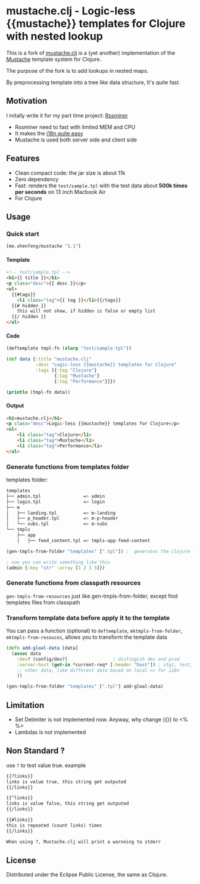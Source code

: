 # mustache.clj - Logic-less {{mustache}} templates for Clojure with nested lookup

This is a fork of [mustache.clj](https://github.com/shenfeng/mustache.clj)
is a (yet another) implementation of the [Mustache](http://mustache.github.com/)
template system for Clojure.

The purpose of the fork is to add lookups in nested maps.

By preprocessing template into a tree like data structure, It's quite fast.

## Motivation

I initally write it for my part time project: [Rssminer](http://rssminer.net)

* Rssminer need to fast with limited MEM and CPU
* It makes the [i18n quite easy](https://github.com/shenfeng/rssminer/blob/master/src/rssminer/i18n.clj)
* Mustache is used both server side and client side

## Features
* Clean compact code: the jar size is about 11k
* Zero dependency
* Fast: renders the `test/sample.tpl` with the test data about **500k times per seconds** on 13 inch Macbook Air
* For Clojure

## Usage

### Quick start

```clj
[me.shenfeng/mustache "1.1"]
```
#### Template

```html
<!-- test/sample.tpl -->
<h1>{{ title }}</h1>
<p class="desc">{{ desc }}</p>
<ul>
  {{#tags}}
    <li class="tag">{{ tag }}</li>{{/tags}}
  {{# hidden }}
    this will not show, if hidden is false or empty list
  {{/ hidden }}
</ul>
```
#### Code

```clj
(deftemplate tmpl-fn (slurp "test/sample.tpl"))

(def data {:title "mustache.clj"
           :desc "Logic-less {{mustache}} templates for Clojure"
           :tags [{:tag "Clojure"}
                  {:tag "Mustache"}
                  {:tag "Performance"}]})

(println (tmpl-fn data))
```

#### Output

```html
<h1>mustache.clj</h1>
<p class="desc">Logic-less {{mustache}} templates for Clojure</p>
<ul>
    <li class="tag">Clojure</li>
    <li class="tag">Mustache</li>
    <li class="tag">Performance</li>
</ul>
```

### Generate functions from templates folder

templates folder:

```sh
templates
├── admin.tpl                => admin
├── login.tpl                => login
├── m
│   ├── landing.tpl          => m-landing
│   ├── p_header.tpl         => m-p-header
│   └── subs.tpl             => m-subs
└── tmpls
    ├── app
    │   ├── feed_content.tpl => tmpls-app-feed-content
```

```clj
(gen-tmpls-from-folder "templates" [".tpl"]) ;  generates the clojure fn

; now you can write something like this
(admin {:key "str" :array [1 2 3 5]})
```

### Generate functions from classpath resources

`gen-tmpls-from-resources` just like gen-tmpls-from-folder, except find templates files from classpath

### Transform template data before apply it to the template

You can pass a function (optional) to `deftemplate`, `mktmpls-from-folder`, `mktmpls-from-resouces`, allows you to transform the template data

```clj
(defn add-gloal-data [data]
  (assoc data
    :dev? (config/dev?)                 ; distingish dev and prod
    :server-host (get-in *current-req* [:header "host"]) ; stg1, test, prod host are different
    ;; other data, like different data based on local => for i18n
    ))

(gen-tmpls-from-folder "templates" [".tpl"] add-gloal-data)
```

## Limitation

 * Set Delimiter is not implemented now. Anyway, why change {{}} to <% %>
 * Lambdas is not implemented

## Non Standard ?

  use `?` to test value true. example

```html
{{?links}}
links is value true, this string get outputed
{{/links}}

{{^links}}
links is value false, this string get outputed
{{/links}}

{{#links}}
this is repeated (count links) times
{{/links}}

When using ?, Mustache.clj will print a warnning to stderr

```

## License

Distributed under the Eclipse Public License, the same as Clojure.
